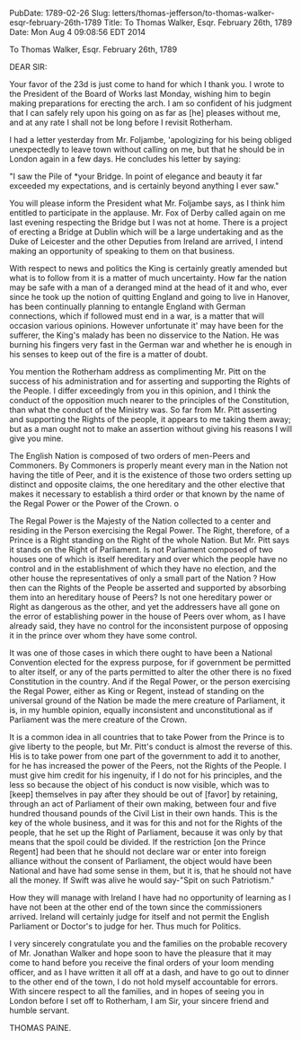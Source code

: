 PubDate: 1789-02-26
Slug: letters/thomas-jefferson/to-thomas-walker-esqr-february-26th-1789
Title: To Thomas Walker, Esqr.  February 26th, 1789
Date: Mon Aug  4 09:08:56 EDT 2014

   To Thomas Walker, Esqr.  February 26th, 1789

   DEAR SIR:

   Your favor of the 23d is just come to hand for which I thank you. I wrote
   to the President of the Board of Works last Monday, wishing him to begin
   making preparations for erecting the arch. I am so confident of his
   judgment that I can safely rely upon his going on as far as [he] pleases
   without me, and at any rate I shall not be long before I revisit
   Rotherham.

   I had a letter yesterday from Mr. Foljambe, 'apologizing for his being
   obliged unexpectedly to leave town without calling on me, but that he
   should be in London again in a few days. He concludes his letter by
   saying:

   "I saw the Pile of *your Bridge. In point of elegance and beauty it far
   exceeded my expectations, and is certainly beyond anything I ever saw."

   You will please inform the President what Mr. Foljambe says, as I think
   him entitled to participate in the applause. Mr. Fox of Derby called again
   on me last evening respecting the Bridge but I was not at home. There is a
   project of erecting a Bridge at Dublin which will be a large undertaking
   and as the Duke of Leicester and the other Deputies from Ireland are
   arrived, I intend making an opportunity of speaking to them on that
   business.

   With respect to news and politics the King is certainly greatly amended
   but what is to follow from it is a matter of much uncertainty. How far the
   nation may be safe with a man of a deranged mind at the head of it and
   who, ever since he took up the notion of quitting England and going to
   live in Hanover, has been continually planning to entangle England with
   German connections, which if followed must end in a war, is a matter that
   will occasion various opinions. However unfortunate it' may have been for
   the sufferer, the King's malady has been no disservice to the Nation. He
   was burning his fingers very fast in the German war and whether he is
   enough in his senses to keep out of the fire is a matter of doubt.

   You mention the Rotherham address as complimenting Mr. Pitt on the success
   of his administration and for asserting and supporting the Rights of the
   People. I differ exceedingly from you in this opinion, and I think the
   conduct of the opposition much nearer to the principles of the
   Constitution, than what the conduct of the Ministry was. So far from Mr.
   Pitt asserting and supporting the Rights of the people, it appears to me
   taking them away; but as a man ought not to make an assertion without
   giving his reasons I will give you mine.

   The English Nation is composed of two orders of men-Peers and Commoners.
   By Commoners is properly meant every man in the Nation not having the
   title of Peer, and it is the existence of those two orders setting up
   distinct and opposite claims, the one hereditary and the other elective
   that makes it necessary to establish a third order or that known by the
   name of the Regal Power or the Power of the Crown.  o

   The Regal Power is the Majesty of the Nation collected to a center and
   residing in the Person exercising the Regal Power. The Right, therefore,
   of a Prince is a Right standing on the Right of the whole Nation. But Mr.
   Pitt says it stands on the Right of Parliament. Is not Parliament composed
   of two houses one of which is itself hereditary and over which the people
   have no control and in the establishment of which they have no election,
   and the other house the representatives of only a small part of the Nation
   ? How then can the Rights of the People be asserted and supported by
   absorbing them into an hereditary house of Peers? Is not one hereditary
   power or Right as dangerous as the other, and yet the addressers have all
   gone on the error of establishing power in the house of Peers over whom,
   as I have already said, they have no control for the inconsistent purpose
   of opposing it in the prince over whom they have some control.

   It was one of those cases in which there ought to have been a National
   Convention elected for the express purpose, for if government be permitted
   to alter itself, or any of the parts permitted to alter the other there is
   no fixed Constitution in the country. And if the Regal Power, or the
   person exercising the Regal Power, either as King or Regent, instead of
   standing on the universal ground of the Nation be made the mere creature
   of Parliament, it is, in my humble opinion, equally inconsistent and
   unconstitutional as if Parliament was the mere creature of the Crown.

   It is a common idea in all countries that to take Power from the Prince is
   to give liberty to the people, but Mr. Pitt's conduct is almost the
   reverse of this. His is to take power from one part of the government to
   add it to another, for he has increased the power of the Peers, not the
   Rights of the People. I must give him credit for his ingenuity, if I do
   not for his principles, and the less so because the object of his conduct
   is now visible, which was to [keep] themselves in pay after they should be
   out of [favor] by retaining, through an act of Parliament of their own
   making, between four and five hundred thousand pounds of the Civil List in
   their own hands. This is the key of the whole business, and it was for
   this and not for the Rights of the people, that he set up the Right of
   Parliament, because it was only by that means that the spoil could be
   divided. If the restriction [on the Prince Regent] had been that he should
   not declare war or enter into foreign alliance without the consent of
   Parliament, the object would have been National and have had some sense in
   them, but it is, that he should not have all the money. If Swift was alive
   he would say-"Spit on such Patriotism."

   How they will manage with Ireland I have had no opportunity of learning as
   I have not been at the other end of the town since the commissioners
   arrived. Ireland will certainly judge for itself and not permit the
   English Parliament or Doctor's to judge for her. Thus much for Politics.

   I very sincerely congratulate you and the families on the probable
   recovery of Mr. Jonathan Walker and hope soon to have the pleasure that it
   may come to hand before you receive the final orders of your loom mending
   officer, and as I have written it all off at a dash, and have to go out to
   dinner to the other end of the town, I do not hold myself accountable for
   errors. With sincere respect to all the families, and in hopes of seeing
   you in London before I set off to Rotherham, I am Sir, your sincere friend
   and humble servant.

   THOMAS PAINE.

    

    
